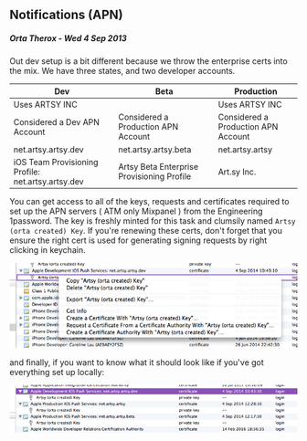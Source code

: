 ## Notifications (APN)
##### Orta Therox - Wed 4 Sep 2013

Out dev setup is a bit different because we throw the enterprise certs into the mix. We have three states, and two developer accounts.


| Dev        | Beta        | Production   |
| ---------- | ----------- | ------------ |
| Uses ARTSY INC| | Uses ARTSY INC | Uses Artsy Inc |
| Considered a Dev APN Account | Considered a Production APN Account |  Considered a Production APN Account |
| net.artsy.artsy.dev | net.artsy.artsy.beta | net.artsy.artsy |
| iOS Team Provisioning Profile: net.artsy.artsy.dev | Artsy Beta Enterprise Provisioning Profile | Art.sy Inc. |

You can get access to all of the keys, requests and certificates required to set up the APN servers ( ATM only Mixpanel ) from the Engineering 1password. The key is freshly minted for this task and clumsily named `Artsy (orta created) Key`. If you're renewing these certs, don't forget that you ensure the right cert is used for generating signing requests by right clicking in keychain.

![](screenshots/keychain-new-push.png)

and finally, if you want to know what it should look like if you've got everything set up locally:

![](screenshots/keychain-push.png)
